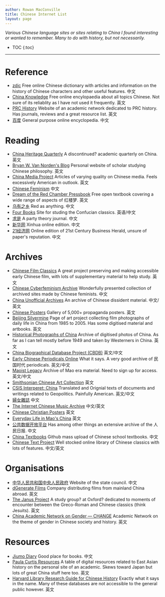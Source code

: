 ```yaml
---
author: Rowan MacConville
title: Chinese Internet List
layout: page
---
```

*Various Chinese language sites or sites relating to China I found interesting or wanted to remember. Many to do with history, but not necessarily.*
* TOC
{:toc}

---
# Reference
- [zdic](www.zdic.net) Free online Chinese dictionary with articles and information on the history of Chinese characters and other useful features. 中文
- [China Knowledge](www.chinaknowledge.de) Free online encylopaedia about all topics Chinese. Not sure of its reliablity as I have not used it frequently. 英文
- [PRC History](http://prchistory.org/) Website of an academic network dedicated to PRC history. Has journals, reviews and a great resource list. 英文
- [百度](https://baike.baidu.com/) General purpose online encyclopedia. 中文

# Reading
- [China Heritage Quarterly](http://chinaheritagequarterly.org/) A discontinued? academic quarterly on China. 英文
- [Bryan W. Van Norden's Blog](https://www.bryanvannorden.com/) Personal website of scholar studying Chinese philosophy. 英文
- [China Media Project](https://chinamediaproject.org/) Articles of varying quality on Chinese media. Feels excessively American in outlook. 英文 
- [Chinese Feminism](https://chinesefeminism.org/) 中文
- [Dream of the Red Chamber Pressbook](https://open.lib.umn.edu/redchamber/) Free open textbook covering a wide range of aspects of 红楼梦. 英文 
- [乌有之乡](https://www.wyzxwk.com/) Red as anything. 中文
- [Four Books](https://fourbooks.org/) Site for studing the Confucian classics. 英语/中文
- [求是](http://www.qstheory.cn/) A party theory journal. 中文
- [新华网](http://www.news.cn/) Xinhua online edition. 中文
- [21经济网](https://www.21jingji.com/) Online edition of 21st Century Business Herald, unsure of paper's reputation. 中文

# Archives
- [Chinese Film Classics](https://chinesefilmclassics.org/)  A great project preserving and making accessible early Chinese film, with lots of supplementary material to help study. 英文
- [Chinese Cyberfeminism Archive](https://chinese-cyberfeminism-archive.com/) Wonderfully presented collection of archived sites made by Chinese feminists. 中文
- [China Unofficial Archives](https://minjian-danganguan.org/s/china-unofficial/page/welcome) An archive of Chinese dissident material. 中文/英文
- [Chinese Posters](https://chineseposters.net/) Gallery of 5,000+ propaganda posters. 英文
- [Beijing Silvermine](https://www.beijingsilvermine.com) Page of art project collecting film photographs of daily life in China from 1985 to 2005. Has some digitised material and artbooks. 英文
- [Historical Photographs of China](https://hpcbristol.net/) Archive of digitised photos of China. As far as I can tell mostly before 1949 and taken by Westerners in China. 英文 
- [China Biographical Database Project (CBDB)](https://projects.iq.harvard.edu/cbdb) 英文/中文
- [Early Chinese Periodicals Online](https://ecpo.cats.uni-heidelberg.de/ecpo/) What it says. A very good archive of 民国时代 periodicals. 英文/中文
- [Maoist Legacy](https://maoistlegacy.de/) Archive of Mao era material. Need to sign up for access. 英文/中文
- [Smithsonian Chinese Art Collection](https://asia.si.edu/explore-art-culture/collections/collections-areas/chinese/) 英文
- [CSIS Interperet: China](https://interpret.csis.org/) Translated and Orignial texts of documents and writings related to Geopolitics. Painfully American. 英文/中文 
- [婦女雜誌](https://mhdb.mh.sinica.edu.tw/fnzz/index.php) 中文
- [The Internet Chinese Music Archive](http://www.ibiblio.org/chinese-music/html/chmus-history.html) 中文/英文
- [Chinese Christian Posters](http://ccposters.com/en/pg/home/) 英文
- [Everyday Life in Mao's China](https://everydaylifeinmaoistchina.org/) 英文
- [公共数据开放平台](https://cn.govopendata.com/) Has among other things an extensive archive of the 人民日报. 中文
- [China Textbooks](https://github.com/TapXWorld/ChinaTextbook/) Github mass upload of Chinese school textbooks. 中文
- [Chinese Text Project](https://ctext.org/shenjian/zh) Well stocked online library of Chinese classics with lots of features. 中文/英文

# Organisations
- [中华人民共和国中央人民政府](https://www.gov.cn/) Website of the state council. 中文
- [dGenerate Films](https://www.dgeneratefilms.com/) Company distributing films from mainland China abroad. 英文
- [The Janus Project](https://janus-project.org/) A study group? at Oxford? dedicated to moments of encounter between the Greco-Roman and Chinese classics (think Jesuits). 英文
- [China Academic Network on Gender — CHANGE](https://change.hypotheses.org/) Academic Network on the theme of gender in Chinese society and history. 英文

# Resources
- [Jiumo Diary](https://www.jiumodiary.com/) Good place for books. 中文
- [Paula Curtis Resources](http://prcurtis.com/DH/resources/) A table of digital resources related to East Asian history on the personal site of an academic. Skews toward Japan but lots of great China stuff here too. 英文
- [Harvard Library Research Guide for Chinese History](https://guides.library.harvard.edu/c.php?g=310134) Exactly what it says in the name. Many of these databases are not accessible to the general public however. 英文 


